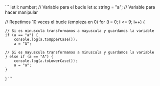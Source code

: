 ´´´
let i: number; // Variable para el bucle
let a: string = "a"; // Variable para hacer manipular

// Repetimos 10 veces el bucle (empieza en 0)
for (i = 0; i <= 9; i++) {

    // Si es minuscula transformamos a mayuscula y guardamos la variable
    if (a == "a") {
        console.log(a.toUpperCase());
        a = "A";

    // Si es mayuscula transformamos a minuscula y guardamos la variable
    } else if (a == "A") {
        console.log(a.toLowerCase());
        a = "a";
    }
}
´´´